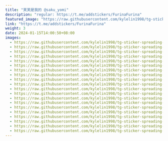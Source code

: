 ```yaml
---
title: "芙芙是我的 @saku_yomi"
description: "regular: https://t.me/addstickers/FurinaFurina"
featured_image: "https://raw.githubusercontent.com/kylelin1998/tg-sticker-spreading-worldwide-images/main/img/16b73bc6-e1df-49e8-a1fd-3dce4825e743.jpg"
link: "https://t.me/addstickers/FurinaFurina"
weight: 3
date: 2024-01-15T14:00:50+08:00
images:
  - https://raw.githubusercontent.com/kylelin1998/tg-sticker-spreading-worldwide-images/main/img/16b73bc6-e1df-49e8-a1fd-3dce4825e743.jpg
  - https://raw.githubusercontent.com/kylelin1998/tg-sticker-spreading-worldwide-images/main/img/0b2aecf6-9fa7-418a-86de-89159673e042.jpg
  - https://raw.githubusercontent.com/kylelin1998/tg-sticker-spreading-worldwide-images/main/img/46323354-0d54-4214-95bf-95f53af1f310.jpg
  - https://raw.githubusercontent.com/kylelin1998/tg-sticker-spreading-worldwide-images/main/img/a0000ec9-de25-402f-88b5-2cbe1e5dc847.jpg
  - https://raw.githubusercontent.com/kylelin1998/tg-sticker-spreading-worldwide-images/main/img/033caba5-04f4-46f7-b509-f215d02ec36c.jpg
  - https://raw.githubusercontent.com/kylelin1998/tg-sticker-spreading-worldwide-images/main/img/93a42b17-70d8-4562-87d8-e1d9dcf3a1b8.jpg
  - https://raw.githubusercontent.com/kylelin1998/tg-sticker-spreading-worldwide-images/main/img/2b74e8f1-da6f-4635-9876-fb9cbf769e4a.jpg
  - https://raw.githubusercontent.com/kylelin1998/tg-sticker-spreading-worldwide-images/main/img/80f383de-b0cd-4ab8-862b-e41a1a30d689.jpg
  - https://raw.githubusercontent.com/kylelin1998/tg-sticker-spreading-worldwide-images/main/img/f1dcc297-dc40-4164-ab36-a5deface0216.jpg
  - https://raw.githubusercontent.com/kylelin1998/tg-sticker-spreading-worldwide-images/main/img/27d3d93f-5b50-4700-811e-7f618c4e7d6c.jpg
  - https://raw.githubusercontent.com/kylelin1998/tg-sticker-spreading-worldwide-images/main/img/dfcabab7-a34d-429f-9ba3-9b8688d02695.jpg
  - https://raw.githubusercontent.com/kylelin1998/tg-sticker-spreading-worldwide-images/main/img/97975444-6f70-4142-a07d-18d47cbc435f.jpg
  - https://raw.githubusercontent.com/kylelin1998/tg-sticker-spreading-worldwide-images/main/img/2926f76c-7949-4e83-bb71-b313d327cd0c.jpg
  - https://raw.githubusercontent.com/kylelin1998/tg-sticker-spreading-worldwide-images/main/img/e452e4c8-d8f6-4948-975a-8fc346226c7e.jpg
  - https://raw.githubusercontent.com/kylelin1998/tg-sticker-spreading-worldwide-images/main/img/282f9d85-332f-4169-8b0a-7b891e61c948.jpg
  - https://raw.githubusercontent.com/kylelin1998/tg-sticker-spreading-worldwide-images/main/img/83f30228-48dd-457a-b249-63b4b8cf5814.jpg
  - https://raw.githubusercontent.com/kylelin1998/tg-sticker-spreading-worldwide-images/main/img/123063f0-2afb-4cb4-8c4d-eeb073d0dcb1.jpg
  - https://raw.githubusercontent.com/kylelin1998/tg-sticker-spreading-worldwide-images/main/img/76419379-6cce-462a-a65b-c55d792a817c.jpg
  - https://raw.githubusercontent.com/kylelin1998/tg-sticker-spreading-worldwide-images/main/img/180a75d8-754e-4af3-aa7f-e9a0b1f6e9c6.jpg
  - https://raw.githubusercontent.com/kylelin1998/tg-sticker-spreading-worldwide-images/main/img/9c3071de-511f-413b-9089-e09b9d6cd580.jpg
---
```

